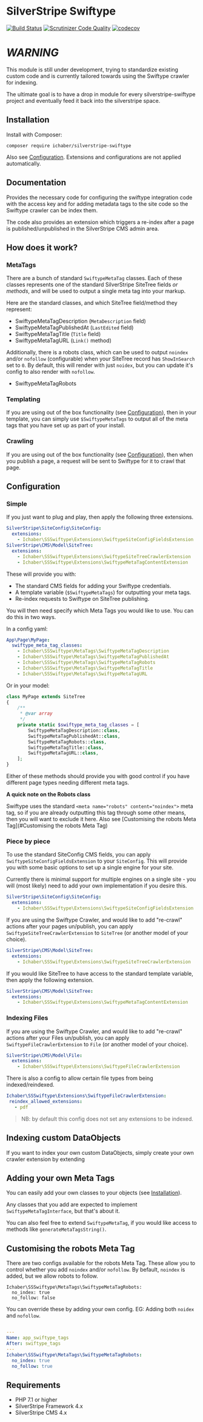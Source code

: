 # SilverStripe Swiftype

[![Build Status](http://img.shields.io/travis/ichaber/silverstripe-swiftype.svg?style=flat)](https://travis-ci.org/ichaber/silverstripe-swiftype)
[![Scrutinizer Code Quality](https://scrutinizer-ci.com/g/ichaber/silverstripe-swiftype/badges/quality-score.png?b=master)](https://scrutinizer-ci.com/g/ichaber/silverstripe-swiftype/?branch=master)
[![codecov](https://codecov.io/gh/ichaber/silverstripe-swiftype/branch/master/graph/badge.svg)](https://codecov.io/gh/ichaber/silverstripe-swiftype)

# *WARNING*

This module is still under development, trying to standardize existing custom code and is currently tailored towards
using the Swiftype crawler for indexing.

The ultimate goal is to have a drop in module for every silverstripe-swiftype project and eventually feed it back into
the silverstripe space.

## Installation

Install with Composer:

```
composer require ichaber/silverstripe-swiftype
```

Also see [Configuration](#Configuration). Extensions and configurations are not applied automatically.

## Documentation

Provides the necessary code for configuring the swiftype integration code with the access key and for adding metadata
tags to the site code so the Swiftype crawler can be index them.

The code also provides an extension which triggers a re-index after a page is published/unpublished in the SilverStripe
CMS admin area.

## How does it work?

### MetaTags

There are a bunch of standard `SwiftypeMetaTag` classes. Each of these classes represents one of the standard
SilverStripe SiteTree fields *or methods*, and will be used to output a single meta tag into your markup.

Here are the standard classes, and which SiteTree field/method they represent:

- SwiftypeMetaTagDescription (`MetaDescription` field)
- SwiftypeMetaTagPublishedAt (`LastEdited` field)
- SwiftypeMetaTagTitle (`Title` field)
- SwiftypeMetaTagURL (`Link()` method)

Additionally, there is a robots class, which can be used to output `noindex` and/or `nofollow` (configurable) when
your SiteTree record has `ShowInSearch` set to `0`. By default, this will render with just `noidex`, but you can
update it's config to also render with `nofollow`.

- SwiftypeMetaTagRobots

### Templating

If you are using out of the box functionality (see [Configuration](#Configuration)), then in your template, you can simply
use `$SwiftypeMetaTags` to output all of the meta tags that you have set up as part of your install.

### Crawling

If you are using out of the box functionality (see [Configuration](#Configuration)), then when you publish a page, a
request will be sent to Swiftype for it to crawl that page.

## Configuration

### Simple

If you just want to plug and play, then apply the following three extensions.

```yml
SilverStripe\SiteConfig\SiteConfig:
  extensions:
    - Ichaber\SSSwiftype\Extensions\SwiftypeSiteConfigFieldsExtension
SilverStripe\CMS\Model\SiteTree:
  extensions:
    - Ichaber\SSSwiftype\Extensions\SwiftypeSiteTreeCrawlerExtension
    - Ichaber\SSSwiftype\Extensions\SwiftypeMetaTagContentExtension
```

These will provide you with:
- The standard CMS fields for adding your Swiftype credentials.
- A template variable (`$SwiftypeMetaTags`) for outputting your meta tags.
- Re-index requests to Swiftype on SiteTree publishing.

You will then need specify which Meta Tags you would like to use. You can do this in two ways.

In a config yaml:
```yml
App\Page\MyPage:
  swiftype_meta_tag_classes:
    - Ichaber\SSSwiftype\MetaTags\SwiftypeMetaTagDescription
    - Ichaber\SSSwiftype\MetaTags\SwiftypeMetaTagPublishedAt
    - Ichaber\SSSwiftype\MetaTags\SwiftypeMetaTagRobots
    - Ichaber\SSSwiftype\MetaTags\SwiftypeMetaTagTitle
    - Ichaber\SSSwiftype\MetaTags\SwiftypeMetaTagURL
```

Or in your model:
```php
class MyPage extends SiteTree
{
    /**
     * @var array
     */
    private static $swiftype_meta_tag_classes = [
        SwiftypeMetaTagDescription::class,
        SwiftypeMetaTagPublishedAt::class,
        SwiftypeMetaTagRobots::class,
        SwiftypeMetaTagTitle::class,
        SwiftypeMetaTagURL::class,
    ];
}
```

Either of these methods should provide you with good control if you have different page types needing different meta
tags.

**A quick note on the Robots class**

Swiftype uses the standard `<meta name="robots" content="noindex">` meta tag, so if you are already outputting this tag
through some other means, then you will want to exclude it here. Also see
[Customising the robots Meta Tag](#Customising the robots Meta Tag)

### Piece by piece

To use the standard SiteConfig CMS fields, you can apply `SwiftypeSiteConfigFieldsExtension` to your `SiteConfig`. This
will provide you with some basic options to set up a single engine for your site.

Currently there is minimal support for multiple engines on a single site - you will (most likely) need to add your own
implementation if you desire this.

```yml
SilverStripe\SiteConfig\SiteConfig:
  extensions:
    - Ichaber\SSSwiftype\Extensions\SwiftypeSiteConfigFieldsExtension
```

If you are using the Swiftype Crawler, and would like to add "re-crawl" actions after your pages un/publish, you can
apply `SwiftypeSiteTreeCrawlerExtension` to `SiteTree` (or another model of your choice).

```yml
SilverStripe\CMS\Model\SiteTree:
  extensions:
    - Ichaber\SSSwiftype\Extensions\SwiftypeSiteTreeCrawlerExtension
```

If you would like SiteTree to have access to the standard template variable, then apply the following extension.

```yml
SilverStripe\CMS\Model\SiteTree:
  extensions:
    - Ichaber\SSSwiftype\Extensions\SwiftypeMetaTagContentExtension
```

### Indexing Files
If you are using the Swiftype Crawler, and would like to add "re-crawl" actions after your Files un/publish, you can
apply `SwiftypeFileCrawlerExtension` to `File` (or another model of your choice).

```yml
SilverStripe\CMS\Model\File:
  extensions:
    - Ichaber\SSSwiftype\Extensions\SwiftypeFileCrawlerExtension
```

There is also a config to allow certain file types from being indexed/reindexed.
 ```yml
Ichaber\SSSwiftype\Extensions\SwiftypeFileCrawlerExtension:
  reindex_allowed_extensions:
    - pdf
 ```
> NB: by default this config does not set any extensions to be indexed.

## Indexing custom DataObjects
If you want to index your own custom DataObjects, simply create your own crawler extension by extending 

## Adding your own Meta Tags

You can easily add your own classes to your objects (see [Installation](#Installation)).

Any classes that you add are expected to implement `SwiftypeMetaTagInterface`, but that's about it.

You can also feel free to extend `SwiftypeMetaTag`, if you would like access to methods like `generateMetaTagsString()`.

## Customising the robots Meta Tag

There are two configs available for the robots Meta Tag. These allow you to control whether you add `noindex` and/or 
`nofollow`. By befault, `noindex` is added, but we allow robots to follow.

```
Ichaber\SSSwiftype\MetaTags\SwiftypeMetaTagRobots:
  no_index: true
  no_follow: false
```

You can override these by adding your own config. EG: Adding both `noidex` and `nofollow`.

```yml

---
Name: app_swiftype_tags
After: swiftype_tags
---
Ichaber\SSSwiftype\MetaTags\SwiftypeMetaTagRobots:
  no_index: true
  no_follow: true
```

## Requirements

 * PHP 7.1 or higher
 * SilverStripe Framework 4.x
 * SilverStripe CMS 4.x
